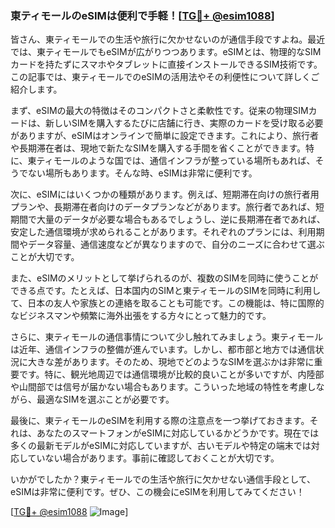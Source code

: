 ### 東ティモールのeSIMは便利で手軽！[[TG💪+ @esim1088](https://t.me/s/esim1088)]

皆さん、東ティモールでの生活や旅行に欠かせないのが通信手段ですよね。最近では、東ティモールでもeSIMが広がりつつあります。eSIMとは、物理的なSIMカードを持たずにスマホやタブレットに直接インストールできるSIM技術です。この記事では、東ティモールでのeSIMの活用法やその利便性について詳しくご紹介します。

まず、eSIMの最大の特徴はそのコンパクトさと柔軟性です。従来の物理SIMカードは、新しいSIMを購入するたびに店舗に行き、実際のカードを受け取る必要がありますが、eSIMはオンラインで簡単に設定できます。これにより、旅行者や長期滞在者は、現地で新たなSIMを購入する手間を省くことができます。特に、東ティモールのような国では、通信インフラが整っている場所もあれば、そうでない場所もあります。そんな時、eSIMは非常に便利です。

次に、eSIMにはいくつかの種類があります。例えば、短期滞在向けの旅行者用プランや、長期滞在者向けのデータプランなどがあります。旅行者であれば、短期間で大量のデータが必要な場合もあるでしょうし、逆に長期滞在者であれば、安定した通信環境が求められることがあります。それぞれのプランには、利用期間やデータ容量、通信速度などが異なりますので、自分のニーズに合わせて選ぶことが大切です。

また、eSIMのメリットとして挙げられるのが、複数のSIMを同時に使うことができる点です。たとえば、日本国内のSIMと東ティモールのSIMを同時に利用して、日本の友人や家族との連絡を取ることも可能です。この機能は、特に国際的なビジネスマンや頻繁に海外出張をする方々にとって魅力的です。

さらに、東ティモールの通信事情について少し触れてみましょう。東ティモールは近年、通信インフラの整備が進んでいます。しかし、都市部と地方では通信状況に大きな差があります。そのため、現地でどのようなSIMを選ぶかは非常に重要です。特に、観光地周辺では通信環境が比較的良いことが多いですが、内陸部や山間部では信号が届かない場合もあります。こういった地域の特性を考慮しながら、最適なSIMを選ぶことが必要です。

最後に、東ティモールのeSIMを利用する際の注意点を一つ挙げておきます。それは、あなたのスマートフォンがeSIMに対応しているかどうかです。現在では多くの最新モデルがeSIMに対応していますが、古いモデルや特定の端末では対応していない場合があります。事前に確認しておくことが大切です。

いかがでしたか？東ティモールでの生活や旅行に欠かせない通信手段として、eSIMは非常に便利です。ぜひ、この機会にeSIMを利用してみてください！

[[TG💪+ @esim1088](https://t.me/s/esim1088) ![Image](https://i.postimg.cc/Y0z9fWf4/image.png)]